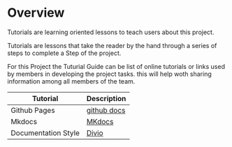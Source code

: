 # Overview

Tutorials are learning oriented lessons to teach users about this project.

Tutorials are lessons that take the reader by the hand through a series of steps to complete a Step of the project.

For this Project the Tuturial Guide can be list of online tutorials or links used by members in developing the project tasks. this will help woth sharing information among all members of the team.

| Tutorial | Description |
|----------|-------------|
| Github Pages       |  [github docs](https://docs.github.com/en/pages/getting-started-with-github-pages/about-github-pages)           |
|Mkdocs|[MKdocs](https://www.mkdocs.org/user-guide/writing-your-docs/)|
|Documentation Style|[Divio](https://docs.divio.com/documentation-system/)|
